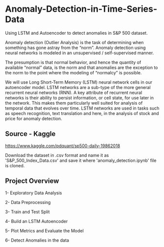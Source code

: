 # Anomaly-Detection-in-Time-Series-Data
Using LSTM and Autoencoder to detect anomalies in S&amp;P 500 dataset.

Anomaly detection (Outlier Analysis) is the task of determining when something has gone astray from the “norm”. Anomaly detection using neural networks is modeled in an unsupervised / self-supervised manner.

The presumption is that normal behavior, and hence the quantity of available “normal” data, is the norm and that anomalies are the exception to the norm to the point where the modeling of “normalcy” is possible.

We will use Long Short-Term Memory (LSTM) neural network cells in our autoencoder model. LSTM networks are a sub-type of the more general recurrent neural networks (RNN). A key attribute of recurrent neural networks is their ability to persist information, or cell state, for use later in the network. This makes them particularly well suited for analysis of temporal data that evolves over time. LSTM networks are used in tasks such as speech recognition, text translation and here, in the analysis of stock and price for anomaly detection.

## Source - Kaggle

https://www.kaggle.com/pdquant/sp500-daily-19862018

Download the dataset in .csv format and name it as 'S&P_500_Index_Data.csv' and save it where 'anomaly_detection.ipynb' file is cloned.

## Project Overview

1- Exploratory Data Analysis

2- Data Preprocessing

3- Train and Test Split

4- Build an LSTM Autoencoder

5- Plot Metrics and Evaluate the Model

6- Detect Anomalies in the data
